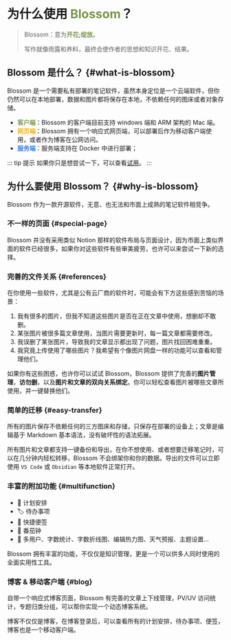 <script setup lang="ts">
import { onMounted } from 'vue'
import { info } from '../scripts/stat-api'

onMounted(() => {
  info()
})
</script>

# 为什么使用 <span style="color:#779649;font-weight: bold;">Blossom</span>？

> Blossom：意为<span class="blossom-translate">**开花;绽放**</span>。
>
> 写作就像雨露和养料，最终会使作者的思想和知识开花、结果。

## Blossom 是什么？ {#what-is-blossom}

Blossom 是一个需要私有部署的笔记软件，虽然本身定位是一个云端软件，但你仍然可以在本地部署，数据和图片都将保存在本地，不依赖任何的图床或者对象存储。

- <span style="color:#779649;font-weight: bold;">客户端</span>：Blossom 的客户端目前支持 windows 端和 ARM 架构的 Mac 端。
- <span style="color:#EAB412;font-weight: bold;">网页端</span>：Blossom 拥有一个响应式网页端，可以部署后作为移动客户端使用，或者作为博客在公网访问。
- <span style="color:#307DEF;font-weight: bold;">服务端</span>：服务端支持在 Docker 中进行部署；

::: tip 提示
如果你只是想尝试一下，可以查看[试用](./tryuse)。
:::

## 为什么要使用 Blossom？ {#why-is-blossom}

Blossom 作为一款开源软件，无意、也无法和市面上成熟的笔记软件相竞争。

### 不一样的页面 {#special-page}

Blossom 并没有采用类似 Notion 那样的软件布局与页面设计，因为市面上类似界面的软件已经很多，如果你对这些软件有些审美疲劳，也许可以来尝试一下新的选择。

### 完善的文件关系 {#references}

在你使用一些软件，尤其是公有云厂商的软件时，可能会有下方这些感到苦恼的场景：

1. 我有很多的图片，但我不知道这些图片是否在正在文章中使用，想删却不敢删。
2. 某张图片被很多篇文章使用，当图片需要更新时，每一篇文章都需要修改。
3. 我误删了某张图片，导致我的文章显示都出现了问题，图片找回困难重重。
4. 我究竟上传使用了哪些图片？我希望有个像图片网盘一样的功能可以查看和管理他们。

如果你有这些困惑，也许你可以试试 Blossom，Blossom 提供了完善的**图片管理**，**访勿删**，以及**图片和文章的双向关系绑定**。你可以轻松查看图片被哪些文章所使用，并一键替换他们。

<bl-img src="../imgs/pic/pic_reference.png" width="500px"/>

### 简单的迁移 {#easy-transfer}

所有的图片保存不依赖任何的三方图床和存储，只保存在部署的设备上；文章是编辑基于 Markdown 基本语法，没有破坏性的语法拓展。

所有图片和文章都支持一键备份和导出，在你不想使用、或者想要迁移笔记时，可以在几分钟内轻松转移，Blossom 不会绑架你和你的数据。导出的文件可以立即使用 `VS Code` 或 `Obsidian` 等本地软件正常打开。

### 丰富的附加功能 {#multifunction}

- 📅 计划安排
- 🏷️ 待办事项
- 🎫 快捷便签
- 🍅 番茄钟
- 🧰 多用户、字数统计、字数折线图、编辑热力图、天气预报、主题设置...

Blossom 拥有丰富的功能，不仅仅是知识管理，更是一个可以供多人同时使用的全面实用性工具。

### 博客 & 移动客户端 {#blog}

自带一个响应式博客页面，Blossom 有完善的文章上下线管理，PV/UV 访问统计，专题归类分组，可以帮你实现一个动态博客系统。

博客不仅仅是博客，在博客登录后，可以查看所有的计划安排，待办事项、便签，博客也是一个移动客户端。

<style scoped>
.blossom-translate {
  color:#779649;
  font-weight: bold;
  cursor: pointer;
  transition: color 0.3s;
}

.blossom-translate:hover {
  color:#DAB655;
  text-decoration: underline;
}
</style>
